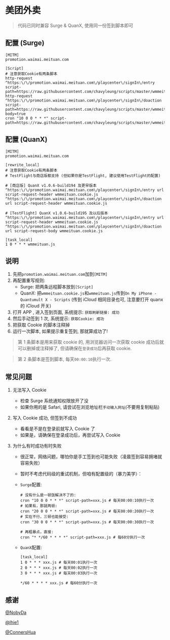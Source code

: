 # 美团外卖

> 代码已同时兼容 Surge & QuanX, 使用同一份签到脚本即可

## 配置 (Surge)

```properties
[MITM]
promotion.waimai.meituan.com

[Script]
# 注意获取Cookie有两条脚本
http-request ^https:\/\/promotion.waimai.meituan.com\/playcenter\/signIn\/entry script-path=https://raw.githubusercontent.com/chavyleung/scripts/master/wmmeituan/wmmeituan.cookie.js
http-request ^https:\/\/promotion.waimai.meituan.com\/playcenter\/signIn\/doaction script-path=https://raw.githubusercontent.com/chavyleung/scripts/master/wmmeituan/wmmeituan.cookie.js,requires-body=true
cron "10 0 0 * * *" script-path=https://raw.githubusercontent.com/chavyleung/scripts/master/wmmeituan/wmmeituan.js
```

## 配置 (QuanX)

```properties
[MITM]
promotion.waimai.meituan.com

[rewrite_local]
# 注意获取Cookie有两条脚本
# TestFlight与商店版都支持 (但如果你是TestFlight, 建议使用TestFlight的配置)

# [商店版] QuanX v1.0.6-build194 及更早版本
^https:\/\/promotion.waimai.meituan.com\/playcenter\/signIn\/entry url script-request-header wmmeituan.cookie.js
^https:\/\/promotion.waimai.meituan.com\/playcenter\/signIn\/doaction url script-request-header wmmeituan.cookie.js

# [TestFlight] QuanX v1.0.6-build195 及以后版本
^https:\/\/promotion.waimai.meituan.com\/playcenter\/signIn\/entry url script-request-header wmmeituan.cookie.js
^https:\/\/promotion.waimai.meituan.com\/playcenter\/signIn\/doaction url script-request-body wmmeituan.cookie.js

[task_local]
1 0 * * * wmmeituan.js
```

## 说明

1. 先把`promotion.waimai.meituan.com`加到`[MITM]`
2. 再配置重写规则:
   - Surge: 把两条远程脚本放到`[Script]`
   - QuanX: 把`wmmeituan.cookie.js`和`wmmeituan.js`传到`On My iPhone - Quantumult X - Scripts` (传到 iCloud 相同目录也可, 注意要打开 quanx 的 iCloud 开关)
3. 打开 APP , 进入签到页面, 系统提示: `获取刷新链接: 成功`
4. 然后手动签到 1 次, 系统提示: `获取Cookie: 成功`
5. 把获取 Cookie 的脚本注释掉
6. 运行一次脚本, 如果提示重复签到, 那就算成功了!

> 第 1 条脚本是用来获取 cookie 的, 用浏览器访问一次获取 cookie 成功后就可以删掉或注释掉了, 但请确保在`登录成功`后再获取 cookie.

> 第 2 条脚本是签到脚本, 每天`00:00:10`执行一次.

## 常见问题

1. 无法写入 Cookie

   - 检查 Surge 系统通知权限放开了没
   - 如果你用的是 Safari, 请尝试在浏览地址栏`手动输入网址`(不要用复制粘贴)

2. 写入 Cookie 成功, 但签到不成功

   - 看看是不是在登录前就写入 Cookie 了
   - 如果是，请确保在登录成功后，再尝试写入 Cookie

3. 为什么有时成功有时失败

   - 很正常，网络问题，哪怕你是手工签到也可能失败（凌晨签到容易拥堵就容易失败）
   - 暂时不考虑代码级的重试机制，但咱有配置级的（暴力美学）：

   - `Surge`配置:

     ```properties
     # 没有什么是一顿饭解决不了的:
     cron "10 0 0 * * *" script-path=xxx.js # 每天00:00:10执行一次
     # 如果有，那就两顿:
     cron "20 0 0 * * *" script-path=xxx.js # 每天00:00:20执行一次
     # 实在不行，三顿也能接受:
     cron "30 0 0 * * *" script-path=xxx.js # 每天00:00:30执行一次

     # 再粗暴点，直接:
     cron "* */60 * * * *" script-path=xxx.js # 每60分执行一次
     ```

   - `QuanX`配置:

     ```properties
     [task_local]
     1 0 * * * xxx.js # 每天00:01执行一次
     2 0 * * * xxx.js # 每天00:02执行一次
     3 0 * * * xxx.js # 每天00:03执行一次

     */60 * * * * xxx.js # 每60分执行一次
     ```

## 感谢

[@NobyDa](https://github.com/NobyDa)

[@lhie1](https://github.com/lhie1)

[@ConnersHua](https://github.com/ConnersHua)

